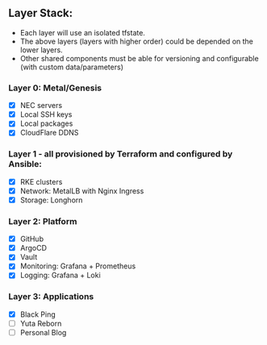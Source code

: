 ## Layer Stack:

- Each layer will use an isolated tfstate.
- The above layers (layers with higher order) could be depended on the lower layers.
- Other shared components must be able for versioning and configurable (with custom data/parameters)

### Layer 0: Metal/Genesis

- [x] NEC servers
- [x] Local SSH keys
- [x] Local packages
- [x] CloudFlare DDNS

### Layer 1 - all provisioned by Terraform and configured by Ansible:

- [x] RKE clusters
- [x] Network: MetalLB with Nginx Ingress
- [x] Storage: Longhorn

### Layer 2: Platform

- [x] GitHub
- [x] ArgoCD
- [x] Vault
- [x] Monitoring: Grafana + Prometheus
- [x] Logging: Grafana + Loki

### Layer 3: Applications

- [x] Black Ping
- [ ] Yuta Reborn
- [ ] Personal Blog